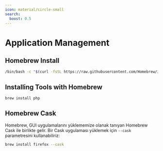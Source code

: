 ```yaml
---
icon: material/circle-small
search:
  boost: 0.5
---
```


# Application Management

## Homebrew Install

```bash
/bin/bash -c "$(curl -fsSL https://raw.githubusercontent.com/Homebrew/install/HEAD/install.sh)"
```

## Installing Tools with Homebrew

```bash
brew install php
```

## Homebrew Cask

Homebrew, GUI uygulamalarını yüklememize olanak tanıyan Homebrew Cask ile birlikte gelir. Bir Cask uygulaması yüklemek için `--cask` parametresini kullanabiliriz:

```bash
brew install firefox --cask
```
